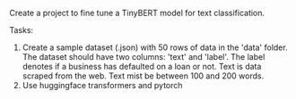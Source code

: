 Create a project to fine tune a TinyBERT model for text classification.

Tasks:
1. Create a sample dataset (.json) with 50 rows of data in the 'data' folder. The dataset should have two columns: 'text' and 'label'. The label denotes if a business has defaulted on a loan or not. Text is data scraped from the web. Text mist be between 100 and 200 words.
2. Use huggingface transformers and pytorch
